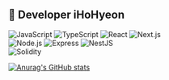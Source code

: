 🌊 Developer iHoHyeon
---



<p dir="auto">
<img alt="JavaScript" src ="https://img.shields.io/badge/JavaScript-F7DF1E.svg?&style=for-the-badge&logo=JavaScript&logoColor=white"/>
<img alt="TypeScript" src ="https://img.shields.io/badge/TypeScript-0969da.svg?&style=for-the-badge&logo=TypeScript&logoColor=white"/>
<img alt="React" src ="https://img.shields.io/badge/React-61dafb.svg?&style=for-the-badge&logo=React&logoColor=white"/>
<img alt="Next.js" src ="https://img.shields.io/badge/Next.js-000.svg?&style=for-the-badge&logo=Next.js&logoColor=white"/>
  <br/>
<img alt="Node.js" src ="https://img.shields.io/badge/Node.js-39933.svg?&style=for-the-badge&logo=Node.js&logoColor=white"/>
<img alt="Express" src ="https://img.shields.io/badge/Express-444.svg?&style=for-the-badge&logo=Express&logoColor=white"/>
<img alt="NestJS" src ="https://img.shields.io/badge/NestJS-E0234E.svg?&style=for-the-badge&logo=NestJS&logoColor=white"/>
  <br/>
<img alt="Solidity" src ="https://img.shields.io/badge/Solidity-363636.svg?&style=for-the-badge&logo=Solidity&logoColor=white"/>
</p>

[![Anurag's GitHub stats](https://github-readme-stats.vercel.app/api?username=iHoHyeon&hide=stars&show_icons=true&theme=swift)](https://github.com/anuraghazra/github-readme-stats)
